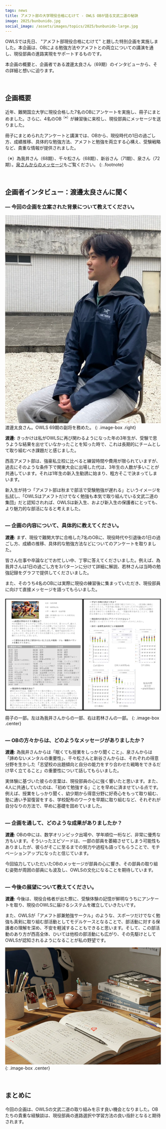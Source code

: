 ```yaml
---
tags: news
title: アメフト部の大学現役合格にむけて - OWLS OBが語る文武二道の秘訣
image: 2025/bunbunido.jpg
social_image: /assets/images/topics/2025/bunbunido-large.jpg
---
```


<style>
h2 {
    margin-top: 3em;
    margin-bottom: 1em;
}
h3 {
    margin-top: 2em;
}
h2+h3 {
    margin-top: 1em;
}
sup {
    font-size: 75%;
}
</style>

OWLSでは先日、 "アメフト部現役合格にむけて" と題した特別企画を実施しました。本企画は、OBによる勉強方法やアメフトとの両立についての講演を通し、現役部員の進路実現をサポートするものです。

本企画の概要と、企画者である渡邊太良さん（69期）のインタビューから、その詳細と想いに迫ります。

## 企画概要

近年、難関国立大学に現役合格した7名のOBにアンケートを実施し、冊子にまとめました。さらに、4名のOB<sup>（※）</sup>が練習後に来校し、現役部員にメッセージを送りました。

冊子にまとめられたアンケートと講演では、OBから、現役時代の1日の過ごし方、成績推移、具体的な勉強方法、アメフトと勉強を両立する心構え、受験戦略など、貴重な情報が提供されました。

（※）為我井さん（68期）、千々松さん（68期）、新谷さん（71期）、泉さん（72期）。[泉さんからのメッセージ](/message/individual/03-72-izumi.html)もご覧ください。
{: .footnote}

## 企画者インタビュー：渡邊太良さんに聞く

### ― 今回の企画を立案された背景について教えてください。

![](/assets/images/topics/2025/tara.jpg)
渡邊太良さん。OWLS 69期の副将を務めた。
{: .image-box .right}

**渡邊:** きっかけは私がOWLSに再び関わるようになった年の3年生が、受験で思うような結果を出せていなかったことを知った時で、これは長期的にチームとして取り組むべき課題だと感じました。

西高アメフト部は、強豪私立校に比べると練習時間や費用が限られていますが、過去にそのような条件下で関東大会に出場した代は、3年生の人数が多いことが共通しています。それは1年生の新入生勧誘に始まり、粗方そこで決まってしまいます。

新入生が持つ「アメフト部は秋まで部活で受験勉強が遅れる」というイメージを払拭し、「OWLSはアメフトだけでなく勉強も本気で取り組んでいる文武二道の集団」だと認知されれば、OWLSは新入生、および新入生の保護者にとっても、より魅力的な部活になると考えました。

### ― 企画の内容について、具体的に教えてください。

**渡邊:** まず、現役で難関大学に合格した7名のOBに、現役時代や引退後の1日の過ごし方、成績の推移、具体的な勉強方法などについてのアンケートを取りました。

皆さん仕事や卒論などでお忙しい中、丁寧に答えてくださいました。例えば、為我井さんは1日の過ごし方を3パターンに分けて詳細に解説、若林さんは当時の勉強記録をグラフで提供してくださいました。

また、そのうち4名のOBには実際に現役の練習後に集まっていただき、現役部員に向けて直接メッセージを語ってもらいました。

![](/assets/images/topics/2025/bunbunido-leaflet.png)
冊子の一部。左は為我井さんからの一部、右は若林さんの一部。
{: .image-box .center}

### ― OBの方々からは、どのようなメッセージがありましたか？

**渡邊:** 為我井さんからは「眠くても授業をしっかり聞くこと」、泉さんからは「諦めないメンタルの重要性」、千々松さんと新谷さんからは、それぞれの得意分野を生かした「志望校の出題傾向と自分の能力をすり合わせた戦略をできるだけ早く立てること」の重要性について話してもらいました。

実体験に基づいた彼らの言葉は、現役部員の心に強く響いたと思います。また、4人に共通していたのは、「初めて勉強する」ことを早めに済ませている点です。例えば、授業をしっかり聞く、幼少期から得意分野に好奇心をもって取り組む、塾に通い予習復習をする、学校配布のワークを早期に取り組むなど、それぞれが自分なりの方法で、早めに基礎を固めていました。

### ― 企画を通して、どのような成果がありましたか？

**渡邊:** OBの中には、数学オリンピック出場や、学年順位一桁など、非常に優秀な方もいます。そういったエピソードは、一部の部員を萎縮させてしまう可能性もありましたが、彼らがそこに至るまでの努力や過程も語ってもらうことで、モチベーションアップになったと信じています。

今回協力していただいたOBのメッセージが部員の心に響き、その部員の取り組む姿勢が周囲の部員にも波及し、OWLSの文化になることを期待しています。

### ― 今後の展望について教えてください。

**渡邊:** 今後は、現役合格者が出た際に、受験体験の記憶が鮮明なうちにアンケートを取り、現役のOWLSに届けるシステムを確立していきたいです。

また、OWLSが「アメフト部兼勉強サークル」のような、スポーツだけでなく勉強も真剣に取り組む部活動としてモデルケースとなることで、部活動に対する保護者の理解を深め、不安を軽減することもできると思います。そして、この部活動のあり方が西高全体、ひいては他校の部活動にも広がり、その先駆けとしてOWLSが認知されるようになることが私の野望です。

![](/assets/images/topics/2025/bunbunido-large.jpg)
{: .image-box .center}

## まとめに

今回の企画は、OWLSの文武二道の取り組みを示す良い機会となりました。OBたちの貴重な経験談は、現役部員の進路選択や学習方法の良い指針となると期待されます。
